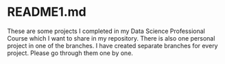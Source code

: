 # README1.md
These are some projects I completed in my Data Science Professional Course which I want to share in my repository. There is also one personal project in one of the branches.
I have created separate branches for every project. Please go through them one by one.
